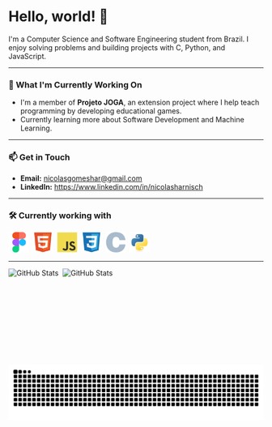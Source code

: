 
# Hello, world! 👋

I'm a Computer Science and Software Engineering student from Brazil. I enjoy solving problems and building projects with C, Python, and JavaScript.

---

### 🌱 What I'm Currently Working On

- I'm a member of **Projeto JOGA**, an extension project where I help teach programming by developing educational games.
- Currently learning more about Software Development and Machine Learning.

---

### 📫 Get in Touch

- **Email:** nicolasgomeshar@gmail.com
- **LinkedIn:** https://www.linkedin.com/in/nicolasharnisch
---
### 🛠️ Currently working with
<div>
  <img src="https://github.com/devicons/devicon/blob/master/icons/figma/figma-original.svg" title="FIGMA" alt="FIGMA" widt"40" height="40"/>&nbsp;
  <img src="https://github.com/devicons/devicon/blob/master/icons/html5/html5-original.svg" title="HTML5" alt="HTML5" width="40" height="40"/>&nbsp;
  <img src="https://github.com/devicons/devicon/blob/master/icons/javascript/javascript-original.svg" title="JavaScript" alt="JavaScript" width="40" height="40"/>&nbsp;
  <img src="https://github.com/devicons/devicon/blob/master/icons/css3/css3-original.svg" title="CSS" alt="CSS" widht="40" height="40"/>&nbsp;
  <img src="https://github.com/devicons/devicon/blob/master/icons/c/c-original.svg" title="C" alt="C" width="40" height="40"/>&nbsp;
  <img src="https://github.com/devicons/devicon/blob/master/icons/python/python-original.svg" title="Pythonh=" alt="Python" widht="40" height="40"/>&nbsp;
  
</div>

---

<p>
  <img 
    align="left" 
    alt="GitHub Stats" 
    height="190" 
    style="padding-right: 8px;" 
    src="https://github-readme-stats.vercel.app/api?username=NicolasHarnisch&show_icons=true&theme=tokyonight&include_all_commits=true&locale=pt-br" 
  />

<img 
      align="left" 
      alt="GitHub Stats" 
      height="190" 
      src="https://github-readme-stats.vercel.app/api/top-langs/?username=NicolasHarnisch&theme=tokyonight&layout=compact&custom_title=Tecnologias&langs_count=9" 
  />

</p>
<picture align="center">
  <source media="(prefers-color-scheme: dark)" srcset="https://raw.githubusercontent.com/NicolasHarnisch/NicolasHarnisch/output/github-contribution-grid-snake-dark.svg">
  <source media="(prefers-color-scheme: light)" srcset="https://raw.githubusercontent.com/NicolasHarnisch/NicolasHarnisch/output/github-contribution-grid-snake-dark.svg">
  <img align="center" alt="github contribution grid snake animation" src="https://raw.githubusercontent.com/NicolasHarnisch/NicolasHarnisch/output/github-contribution-grid-snake.svg">
</picture>
